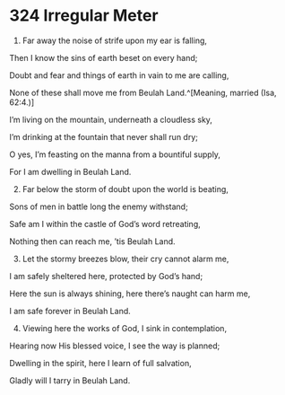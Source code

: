 # 324 Irregular Meter

1.  Far away the noise of strife upon my ear is falling,

Then I know the sins of earth beset on every hand;

Doubt and fear and things of earth in vain to me are calling,

None of these shall move me from Beulah Land.^[Meaning, married (Isa, 62:4.)]

I’m living on the mountain, underneath a cloudless sky,

I’m drinking at the fountain that never shall run dry;

O yes, I’m feasting on the manna from a bountiful supply,

For I am dwelling in Beulah Land.

2.  Far below the storm of doubt upon the world is beating,

Sons of men in battle long the enemy withstand;

Safe am I within the castle of God’s word retreating,

Nothing then can reach me, ’tis Beulah Land.

3.  Let the stormy breezes blow, their cry cannot alarm me,

I am safely sheltered here, protected by God’s hand;

Here the sun is always shining, here there’s naught can harm me,

I am safe forever in Beulah Land.

4.  Viewing here the works of God, I sink in contemplation,

Hearing now His blessed voice, I see the way is planned;

Dwelling in the spirit, here I learn of full salvation,

Gladly will I tarry in Beulah Land.

